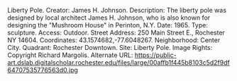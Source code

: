Liberty Pole. Creator: James H. Johnson. Description: The liberty pole was designed by local architect James H. Johnson, who is also known for designing the "Mushroom House" in Perinton, N.Y. Date: 1965. Type: sculpture. Access: Outdoor. Street Address: 250 Main Street E., Rochester NY 14604. Coordinates: 43.1574682,-77.6048267. Neighborhood: Center City. Quadrant: Rochester Downtown. Site: Liberty Pole. Image Rights: Copyright Richard Margolis. Alternate URL: https://public-art.dslab.digitalscholar.rochester.edu/files/large/00affb1f445b8103c5d2f9df64707535776563d0.jpg
